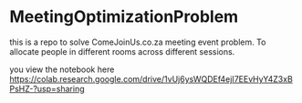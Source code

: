 # MeetingOptimizationProblem
this is a repo to solve ComeJoinUs.co.za meeting event problem. To allocate people in different rooms across different sessions.

you view the notebook here
https://colab.research.google.com/drive/1vUj6ysWQDEf4ejI7EEvHyY4Z3xBPsHZ-?usp=sharing

